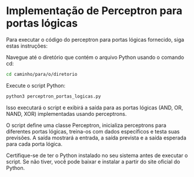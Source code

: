 # Implementação de Perceptron para portas lógicas

Para executar o código do perceptron para portas lógicas fornecido, siga estas instruções:

Navegue até o diretório que contém o arquivo Python usando o comando cd:

```bash
cd caminho/para/o/diretorio
```

Execute o script Python:

```bash
python3 perceptron_portas_logicas.py
```

Isso executará o script e exibirá a saída para as portas lógicas (AND, OR, NAND, XOR) implementadas usando perceptrons.

O script define uma classe Perceptron, inicializa perceptrons para diferentes portas lógicas, treina-os com dados específicos e testa suas previsões. A saída mostrará a entrada, a saída prevista e a saída esperada para cada porta lógica.

Certifique-se de ter o Python instalado no seu sistema antes de executar o script. Se não tiver, você pode baixar e instalar a partir do site oficial do Python.